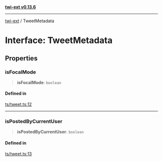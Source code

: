 [**twi-ext v0.13.6**](../README.md)

***

[twi-ext](../README.md) / TweetMetadata

# Interface: TweetMetadata

## Properties

### isFocalMode

> **isFocalMode**: `boolean`

#### Defined in

[ts/tweet.ts:12](https://github.com/Robot-Inventor/twi-ext/blob/56a9e071cee410259f93c31f302738fc7524caa8/src/ts/tweet.ts#L12)

***

### isPostedByCurrentUser

> **isPostedByCurrentUser**: `boolean`

#### Defined in

[ts/tweet.ts:13](https://github.com/Robot-Inventor/twi-ext/blob/56a9e071cee410259f93c31f302738fc7524caa8/src/ts/tweet.ts#L13)
